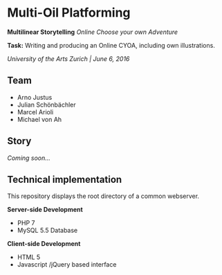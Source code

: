 Multi-Oil Platforming
=====================

__Multilinear Storytelling__
_Online Choose your own Adventure_

__Task:__ Writing and producing an Online CYOA, including own illustrations.

_University of the Arts Zurich | June 6, 2016_

Team
----
* Arno Justus
* Julian Schönbächler
* Marcel Arioli
* Michael von Ah

Story
-----
_Coming soon..._

Technical implementation
------------------------
This repository displays the root directory of a common webserver.

__Server-side Development__
* PHP 7
* MySQL 5.5 Database

__Client-side Development__
* HTML 5
* Javascript /jQuery based interface
